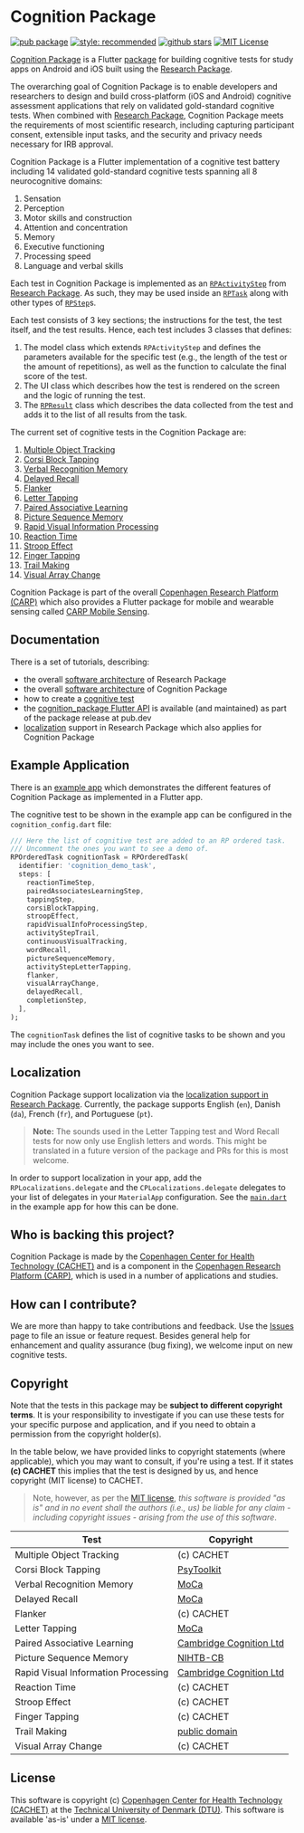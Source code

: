 # Cognition Package

[![pub package](https://img.shields.io/pub/v/cognition_package.svg)](https://pub.dartlang.org/packages/cognition_package)
[![style: recommended](https://img.shields.io/badge/style-lint-4BC0F5.svg)](https://pub.dev/packages/lints)
[![github stars](https://img.shields.io/github/stars/cph-cachet/cognition_package.svg?style=flat&logo=github&colorB=deeppink&label=stars)](https://github.com/cph-cachet/cognition_package)
[![MIT License](https://img.shields.io/badge/license-MIT-purple.svg)](https://opensource.org/licenses/MIT)

[Cognition Package](https://carp.cachet.dk/cognition-package/) is a Flutter [package](https://pub.dartlang.org/packages/cognition_package) for building cognitive tests for study apps on Android and iOS built using the [Research Package](https://pub.dartlang.org/packages/research_package).

The overarching goal of Cognition Package is to enable developers and researchers to design and build cross-platform (iOS and Android) cognitive assessment applications that rely on validated gold-standard cognitive tests.
When combined with [Research Package](https://pub.dartlang.org/packages/research_package), Cognition Package meets the requirements of most scientific research, including capturing participant consent, extensible input tasks, and the security and privacy needs necessary for IRB approval.

Cognition Package is a Flutter implementation of a cognitive test battery including 14 validated gold-standard cognitive tests spanning all 8 neurocognitive domains:

1. Sensation
2. Perception
3. Motor skills and construction
4. Attention and concentration
5. Memory
6. Executive functioning
7. Processing speed
8. Language and verbal skills

Each test in Cognition Package is implemented as an [`RPActivityStep`](https://pub.dev/documentation/research_package/latest/research_package_model/RPActivityStep-class.html) from [Research Package](https://pub.dartlang.org/packages/research_package).
As such, they may be used inside an [`RPTask`](https://pub.dev/documentation/research_package/latest/research_package_model/RPTask-class.html) along with other types of [`RPStep`](https://pub.dev/documentation/research_package/latest/research_package_model/RPStep-class.html)s.

Each test consists of 3 key sections; the instructions for the test, the test itself, and the test results. Hence, each test includes 3 classes that defines:

1. The model class which extends `RPActivityStep` and defines the parameters available for the specific test (e.g., the length of the test or the amount of repetitions), as well as the function to calculate the final score of the test.
2. The UI class which describes how the test is rendered on the screen and the logic of running the test.
3. The [`RPResult`](https://pub.dev/documentation/research_package/latest/research_package_model/RPResult-class.html) class which describes the data collected from the test and adds it to the list of all results from the task.

The current set of cognitive tests in the Cognition Package are:

1. [Multiple Object Tracking](https://en.wikipedia.org/wiki/Multiple_object_tracking)
2. [Corsi Block Tapping](https://en.wikipedia.org/wiki/Corsi_block-tapping_test)
3. [Verbal Recognition Memory](https://link.springer.com/referenceworkentry/10.1007/978-0-387-79948-3_1162)
4. [Delayed Recall](https://www.psychdb.com/cognitive-testing/moca#delayed-recall)
5. [Flanker](https://en.wikipedia.org/wiki/Eriksen_flanker_task)
6. [Letter Tapping](https://www.psychdb.com/cognitive-testing/moca#attention-vigilance)
7. [Paired Associative Learning](https://www.cambridgecognition.com/cantab/cognitive-tests/memory/paired-associates-learning-pal/)
8. [Picture Sequence Memory](https://www.ncbi.nlm.nih.gov/pmc/articles/PMC4254833/)
9. [Rapid Visual Information Processing](https://www.cambridgecognition.com/cantab/cognitive-tests/attention/rapid-visual-information-processing-rvp/)
10. [Reaction Time](https://www.psytoolkit.org/lessons/simple_choice_rts.html)
11. [Stroop Effect](https://en.wikipedia.org/wiki/Stroop_effect)
12. [Finger Tapping](https://link.springer.com/referenceworkentry/10.1007/978-1-4419-1698-3_343)
13. [Trail Making](https://en.wikipedia.org/wiki/Trail_Making_Test)
14. [Visual Array Change](https://jov.arvojournals.org/article.aspx?articleid=2422328)

Cognition Package is part of the overall [Copenhagen Research Platform (CARP)](https://carp.cachet.dk) which also provides a Flutter package for mobile and wearable sensing called [CARP Mobile Sensing](https://pub.dev/packages/carp_mobile_sensing).

## Documentation

There is a set of tutorials, describing:

- the overall [software architecture](https://carp.cachet.dk/research-package/) of Research Package
- the overall [software architecture](https://carp.cachet.dk/cognition-package/) of Cognition Package
- how to create a [cognitive test](https://carp.cachet.dk/creating-cognitive-tests/)
- the [cognition_package Flutter API](https://pub.dev/documentation/cognition_package/latest/) is available (and maintained) as part of the package release at pub.dev
- [localization](https://carp.cachet.dk/localization/) support in Research Package which also applies for Cognition Package

## Example Application

There is an [example app](https://github.com/cph-cachet/cognition_package/tree/main/example) which demonstrates the different features of Cognition Package as implemented in a Flutter app.

The cognitive test to be shown in the example app can be configured in the `cognition_config.dart` file:

```dart
/// Here the list of cognitive test are added to an RP ordered task.
/// Uncomment the ones you want to see a demo of.
RPOrderedTask cognitionTask = RPOrderedTask(
  identifier: 'cognition_demo_task',
  steps: [
    reactionTimeStep,
    pairedAssociatesLearningStep,
    tappingStep,
    corsiBlockTapping,
    stroopEffect,
    rapidVisualInfoProcessingStep,
    activityStepTrail,
    continuousVisualTracking,
    wordRecall,
    pictureSequenceMemory,
    activityStepLetterTapping,
    flanker,
    visualArrayChange,
    delayedRecall,
    completionStep,
  ],
);
```

The `cognitionTask` defines the list of cognitive tasks to be shown and you may include the ones you want to see.

## Localization

Cognition Package support localization via the [localization support in Research Package](https://carp.cachet.dk/localization/). Currently, the package supports English (`en`), Danish (`da`), French (`fr`), and Portuguese (`pt`).

> **Note:** The sounds used in the Letter Tapping test and Word Recall tests for now only use English letters and words. This might be translated in a future version of the package and PRs for this is most welcome.

In order to support localization in your app, add the `RPLocalizations.delegate` and the `CPLocalizations.delegate` delegates to your list of delegates in your `MaterialApp` configuration. See the [`main.dart`](https://github.com/cph-cachet/cognition_package/blob/main/example/lib/main.dart) in the example app for how this can be done.

## Who is backing this project?

Cognition Package is made by the [Copenhagen Center for Health Technology (CACHET)](https://www.cachet.dk/) and is a component in the [Copenhagen Research Platform (CARP)](https://carp.cachet.dk), which is used in a number of applications and studies.

## How can I contribute?

We are more than happy to take contributions and feedback.
Use the [Issues](https://github.com/cph-cachet/cognition_package/issues) page to file an issue or feature request.
Besides general help for enhancement and quality assurance (bug fixing), we welcome input on new cognitive tests.

## Copyright

Note that the tests in this package may be **subject to different copyright terms**.
It is your responsibility to investigate if you can use these tests for your specific purpose and application, and if you need to obtain a permission from the copyright holder(s).

In the table below, we have provided links to copyright statements (where applicable), which you may want to consult, if you're using a test. If it states **(c) CACHET** this implies that the test is designed by us, and hence copyright (MIT license) to CACHET.

> Note, however, as per the [MIT license](https://github.com/cph-cachet/cognition_package/blob/master/LICENSE), _this software is provided "as is" and in no event shall the authors (i.e., us) be liable for any claim - including copyright issues - arising from the use of this software_.

| **Test**                            | **Copyright**                                                                                                                                              |
| ----------------------------------- | ---------------------------------------------------------------------------------------------------------------------------------------------------------- |
| Multiple Object Tracking            | (c) CACHET                                                                                                                                                 |
| Corsi Block Tapping                 | [PsyToolkit](https://www.psytoolkit.org/copyright.html)                                                                                                    |
| Verbal Recognition Memory           | [MoCa](https://www.mocatest.org/permission/)                                                                                                               |
| Delayed Recall                      | [MoCa](https://www.mocatest.org/permission/)                                                                                                               |
| Flanker                             | (c) CACHET                                                                                                                                                 |
| Letter Tapping                      | [MoCa](https://www.mocatest.org/permission/)                                                                                                               |
| Paired Associative Learning         | [Cambridge Cognition Ltd](https://www.cambridgecognition.com/company/terms-of-use)                                                                         |
| Picture Sequence Memory             | [NIHTB-CB](https://www.healthmeasures.net/images/nihtoolbox/NIH_Toolbox_Emotion_zip_file/Terms_of_Use_HM_approved_1-12-17_-_Updated_Copyright_Notices.pdf) |
| Rapid Visual Information Processing | [Cambridge Cognition Ltd](https://www.cambridgecognition.com/company/terms-of-use)                                                                         |
| Reaction Time                       | (c) CACHET                                                                                                                                                 |
| Stroop Effect                       | (c) CACHET                                                                                                                                                 |
| Finger Tapping                      | (c) CACHET                                                                                                                                                 |
| Trail Making                        | [public domain](https://datashare.nida.nih.gov/instrument/trail-making-test)                                                                               |
| Visual Array Change                 | (c) CACHET                                                                                                                                                 |

## License

This software is copyright (c) [Copenhagen Center for Health Technology (CACHET)](https://www.cachet.dk/) at the [Technical University of Denmark (DTU)](https://www.dtu.dk).
This software is available 'as-is' under a [MIT license](https://github.com/cph-cachet/cognition_package/blob/main/LICENSE).
